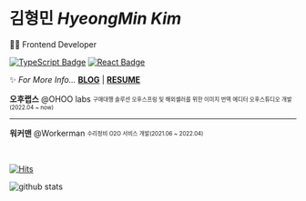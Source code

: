 # 김형민 *HyeongMin Kim*
👩‍💻 Frontend Developer  
  
[![TypeScript Badge](https://img.shields.io/badge/Typescript-235A97?style=flat-square&logo=Typescript&logoColor=white)](https://www.typescriptlang.org/)
[![React Badge](https://img.shields.io/badge/React-61DAFB?style=flat-square&logo=React&logoColor=white)](https://reactjs.org/)
  
✨ *For More Info...* **[BLOG](https://hmk1022.tistory.com/)** | **[RESUME](https://www.figma.com/file/BbukNieJ83zhgBswp6DYVJ/%EA%B9%80%ED%98%95%EB%AF%BC-resume?type=design&node-id=0%3A1&mode=design&t=fVZvDGpE1IHWu3uF-1)**

**오후랩스** @OHOO labs <sub><sup>구매대행 솔루션 오후스프링 및 해외셀러를 위한 이미지 번역 에디터 오후스튜디오 개발 (2022.04 ~ now)</sup></sub>  

---
**워커맨** @Workerman <sub><sup>수리정비 O2O 서비스 개발(2021.06 ~ 2022.04)</sup></sub>  

  
<br>

[![Hits](https://hits.seeyoufarm.com/api/count/incr/badge.svg?url=https%3A%2F%2Fgithub.com%2Fdanmin20&count_bg=%2379C83D&title_bg=%23555555&icon=&icon_color=%23E7E7E7&title=hits&edge_flat=false)](https://hits.seeyoufarm.com)

<div>
  
  ![github stats](https://github-readme-stats.vercel.app/api?username=rlagudals95)

</div>
